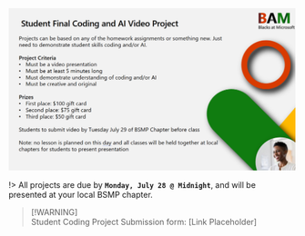 <!-- /final_student_video_project/README.md 
![](../../_media/lessons/student_video_project.png)
-->  

![](../../2025/media/student_video_project_2025.png)

!> All projects are due by **`Monday, July 28 @ Midnight`**, and will be presented at your local BSMP chapter.

> [!WARNING] <!--[!ATTENTION] ⚠️-->  
> Student Coding Project Submission form: [Link Placeholder]  

<!--
Students to submit video by the last Tuesday of BSMP Chapter before class

Student Coding Project Submission form: https://forms.office.com/r/eqjhnYgSS6


![](../../_media/lessons/submission_form_excerpt.png)
-->